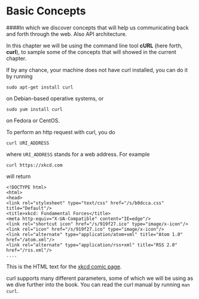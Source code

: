 # Basic Concepts

####In which we discover concepts that will help us communicating back and forth through the web. Also API architecture.

In this chapter we will be using the command line tool **cURL** (here forth, **curl**), to sample some of the concepts that will showed in the current chapter.

If by any chance, your machine does not have curl installed, you can do it by running

~~~
sudo apt-get install curl
~~~
on Debian-based operative systems, or

~~~
sudo yum install curl
~~~

on Fedora or CentOS.

To perform an http request with curl, you do

~~~
curl URI_ADDRESS
~~~

where `URI_ADDRESS` stands for a web address. For example

~~~
curl https://xkcd.com
~~~

will return

~~~
<!DOCTYPE html>
<html>
<head>
<link rel="stylesheet" type="text/css" href="/s/b0dcca.css" title="Default"/>
<title>xkcd: Fundamental Forces</title>
<meta http-equiv="X-UA-Compatible" content="IE=edge"/>
<link rel="shortcut icon" href="/s/919f27.ico" type="image/x-icon"/>
<link rel="icon" href="/s/919f27.ico" type="image/x-icon"/>
<link rel="alternate" type="application/atom+xml" title="Atom 1.0" href="/atom.xml"/>
<link rel="alternate" type="application/rss+xml" title="RSS 2.0" href="/rss.xml"/>
....
~~~

This is the HTML text for the [xkcd comic page](https://xkcd.com).

curl supports many different parameters, some of which we will be using as we dive further into the book. You can read the curl manual by running `man curl`.
